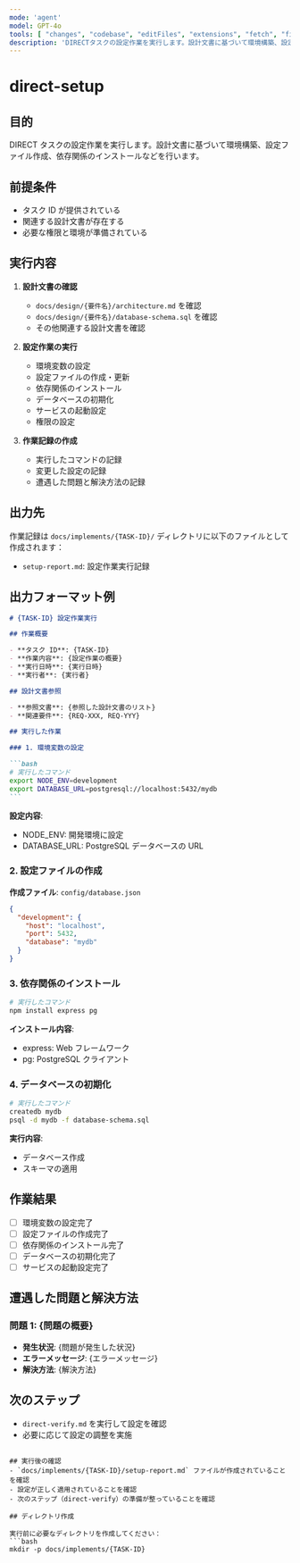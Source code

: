 ```yaml
---
mode: 'agent'
model: GPT-4o
tools: [ "changes", "codebase", "editFiles", "extensions", "fetch", "findTestFiles", "githubRepo", "new", "problems", "openSimpleBrowser", "runCommands", "runNotebooks", "runTasks", "runTests", "search", "searchResults", "terminalLastCommand", "terminalSelection", "testFailure", "usages", "vscodeAPI", "activePullRequest", "copilotCodingAgent" ],
description: 'DIRECTタスクの設定作業を実行します。設計文書に基づいて環境構築、設定ファイル作成、依存関係のインストールなどを行います。'
---
```


# direct-setup

## 目的

DIRECT タスクの設定作業を実行します。設計文書に基づいて環境構築、設定ファイル作成、依存関係のインストールなどを行います。

## 前提条件

- タスク ID が提供されている
- 関連する設計文書が存在する
- 必要な権限と環境が準備されている

## 実行内容

1. **設計文書の確認**

   - `docs/design/{要件名}/architecture.md` を確認
   - `docs/design/{要件名}/database-schema.sql` を確認
   - その他関連する設計文書を確認

2. **設定作業の実行**

   - 環境変数の設定
   - 設定ファイルの作成・更新
   - 依存関係のインストール
   - データベースの初期化
   - サービスの起動設定
   - 権限の設定

3. **作業記録の作成**
   - 実行したコマンドの記録
   - 変更した設定の記録
   - 遭遇した問題と解決方法の記録

## 出力先

作業記録は `docs/implements/{TASK-ID}/` ディレクトリに以下のファイルとして作成されます：

- `setup-report.md`: 設定作業実行記録

## 出力フォーマット例

````markdown
# {TASK-ID} 設定作業実行

## 作業概要

- **タスク ID**: {TASK-ID}
- **作業内容**: {設定作業の概要}
- **実行日時**: {実行日時}
- **実行者**: {実行者}

## 設計文書参照

- **参照文書**: {参照した設計文書のリスト}
- **関連要件**: {REQ-XXX, REQ-YYY}

## 実行した作業

### 1. 環境変数の設定

```bash
# 実行したコマンド
export NODE_ENV=development
export DATABASE_URL=postgresql://localhost:5432/mydb
```
````

**設定内容**:

- NODE_ENV: 開発環境に設定
- DATABASE_URL: PostgreSQL データベースの URL

### 2. 設定ファイルの作成

**作成ファイル**: `config/database.json`

```json
{
  "development": {
    "host": "localhost",
    "port": 5432,
    "database": "mydb"
  }
}
```

### 3. 依存関係のインストール

```bash
# 実行したコマンド
npm install express pg
```

**インストール内容**:

- express: Web フレームワーク
- pg: PostgreSQL クライアント

### 4. データベースの初期化

```bash
# 実行したコマンド
createdb mydb
psql -d mydb -f database-schema.sql
```

**実行内容**:

- データベース作成
- スキーマの適用

## 作業結果

- [ ] 環境変数の設定完了
- [ ] 設定ファイルの作成完了
- [ ] 依存関係のインストール完了
- [ ] データベースの初期化完了
- [ ] サービスの起動設定完了

## 遭遇した問題と解決方法

### 問題 1: {問題の概要}

- **発生状況**: {問題が発生した状況}
- **エラーメッセージ**: {エラーメッセージ}
- **解決方法**: {解決方法}

## 次のステップ

- `direct-verify.md` を実行して設定を確認
- 必要に応じて設定の調整を実施

````

## 実行後の確認
- `docs/implements/{TASK-ID}/setup-report.md` ファイルが作成されていることを確認
- 設定が正しく適用されていることを確認
- 次のステップ（direct-verify）の準備が整っていることを確認

## ディレクトリ作成

実行前に必要なディレクトリを作成してください：
```bash
mkdir -p docs/implements/{TASK-ID}
````

```

```
